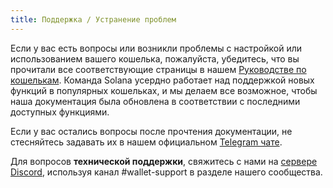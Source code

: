 ```yaml
---
title: Поддержка / Устранение проблем
---
```


Если у вас есть вопросы или возникли проблемы с настройкой или использованием вашего кошелька, пожалуйста, убедитесь, что вы прочитали все соответствующие страницы в нашем [Руководстве по кошелькам](paper-wallet.md). Команда Solana усердно работает над поддержкой новых функций в популярных кошельках, и мы делаем все возможное, чтобы наша документация была обновлена в соответствии с последними доступных функциями.

Если у вас остались вопросы после прочтения документации, не стесняйтесь задавать их в нашем официальном [Telegram чате](https://t.me/solana).

Для вопросов **технической поддержки**, свяжитесь с нами на [сервере Discord](https://discordapp.com/invite/pquxPsq), используя канал #wallet-support в разделе нашего сообщества.
